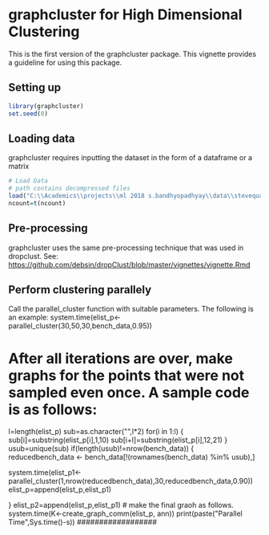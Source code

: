 graphcluster for High Dimensional Clustering
================

This is the first version of the graphcluster package. This vignette provides a guideline for using this package.

Setting up
----------

``` r
library(graphcluster)
set.seed(0)
```

Loading data
------------

graphcluster requires inputting the dataset in the form of a dataframe or a matrix

``` r
# Load Data
# path contains decompressed files 
load("C:\\Academics\\projects\\ml 2018 s.bandhyopadhyay\\data\\stevequake\\steve_quake.RData")
ncount=t(ncount)
```

Pre-processing
--------------

graphcluster uses the same pre-processing technique that was used in dropclust. See: <https://github.com/debsin/dropClust/blob/master/vignettes/vignette.Rmd>

Perform clustering parallely
----------------------------

Call the parallel\_cluster function with suitable parameters. The following is an example: system.time(elist\_p&lt;-parallel\_cluster(30,50,30,bench\_data,0.95))

After all iterations are over, make graphs for the points that were not sampled even once. A sample code is as follows:
=======================================================================================================================

l=length(elist\_p) sub=as.character("",l\*2) for(i in 1:l) { sub\[i\]=substring(elist\_p\[i\],1,10) sub\[i+l\]=substring(elist\_p\[i\],12,21) } usub=unique(sub) if(length(usub)!=nrow(bench\_data)) { reducedbench\_data &lt;- bench\_data\[!(rownames(bench\_data) %in% usub),\]

system.time(elist\_p1&lt;-parallel\_cluster(1,nrow(reducedbench\_data),30,reducedbench\_data,0.90)) elist\_p=append(elist\_p,elist\_p1)

} elist\_p2=append(elist\_p,elist\_p1) \# make the final graoh as follows. system.time(K&lt;-create\_graph\_comm(elist\_p, ann)) print(paste("Parallel Time",Sys.time()-s)) \#\#\#\#\#\#\#\#\#\#\#\#\#\#\#\#\#\#
